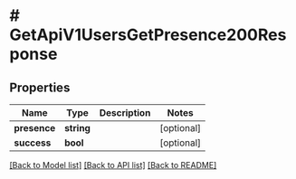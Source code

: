 # # GetApiV1UsersGetPresence200Response

## Properties

Name | Type | Description | Notes
------------ | ------------- | ------------- | -------------
**presence** | **string** |  | [optional]
**success** | **bool** |  | [optional]

[[Back to Model list]](../../README.md#models) [[Back to API list]](../../README.md#endpoints) [[Back to README]](../../README.md)
